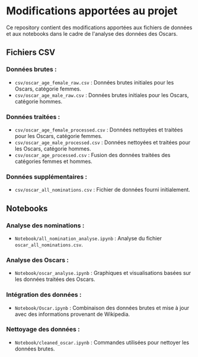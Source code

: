 # Modifications apportées au projet

Ce repository contient des modifications apportées aux fichiers de données et aux notebooks dans le cadre de l'analyse des données des Oscars.

## Fichiers CSV

### Données brutes :

- `csv/oscar_age_female_raw.csv` : Données brutes initiales pour les Oscars, catégorie femmes.
- `csv/oscar_age_male_raw.csv` : Données brutes initiales pour les Oscars, catégorie hommes.

### Données traitées :

- `csv/oscar_age_female_processed.csv` : Données nettoyées et traitées pour les Oscars, catégorie femmes.
- `csv/oscar_age_male_processed.csv` : Données nettoyées et traitées pour les Oscars, catégorie hommes.
- `csv/oscar_age_processed.csv` : Fusion des données traitées des catégories femmes et hommes.

### Données supplémentaires :

- `csv/oscar_all_nominations.csv` : Fichier de données fourni initialement.

## Notebooks

### Analyse des nominations :

- `Notebook/all_nomination_analyse.ipynb` : Analyse du fichier `oscar_all_nominations.csv`.

### Analyse des Oscars :

- `Notebook/oscar_analyse.ipynb` : Graphiques et visualisations basées sur les données traitées des Oscars.

### Intégration des données :

- `Notebook/Oscar.ipynb` : Combinaison des données brutes et mise à jour avec des informations provenant de Wikipedia.

### Nettoyage des données :

- `Notebook/cleaned_oscar.ipynb` : Commandes utilisées pour nettoyer les données brutes.
